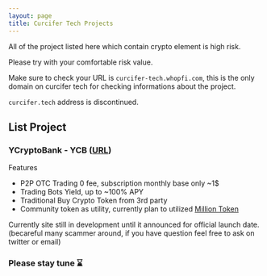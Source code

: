 ```yaml
---
layout: page
title: Curcifer Tech Projects
---
```


All of the project listed here which contain crypto element is high risk.

Please try with your comfortable risk value.

Make sure to check your URL is `curcifer-tech.whopfi.com`, this is the only domain on curcifer tech for checking informations about the project.

`curcifer.tech` address is discontinued.

## List Project
### YCryptoBank - YCB ([URL][personaldex-site])
Features
- P2P OTC Trading 0 fee, subscription monthly base only ~1$
- Trading Bots Yield, up to ~100% APY
- Traditional Buy Crypto Token from 3rd party
- Community token as utility, currently plan to utilized [Million Token][community-token]


Currently site still in development until it announced for official launch date.
(becareful many scammer around, if you have question feel free to ask on twitter or email)


### Please stay tune ⌛

[polygonyield-site]: https://polygonyield.curcifer.tech
[personaldex-site]: https://app.ycryptobank.com
[community-token]: https://www.milliontoken.org/
